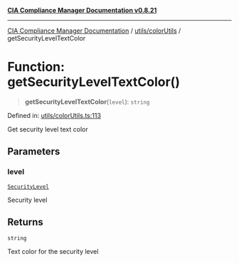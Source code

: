 [**CIA Compliance Manager Documentation v0.8.21**](../../../README.md)

***

[CIA Compliance Manager Documentation](../../../modules.md) / [utils/colorUtils](../README.md) / getSecurityLevelTextColor

# Function: getSecurityLevelTextColor()

> **getSecurityLevelTextColor**(`level`): `string`

Defined in: [utils/colorUtils.ts:113](https://github.com/Hack23/cia-compliance-manager/blob/689e67e40bb6afe811128d672a0d7dd5fcbdaea5/src/utils/colorUtils.ts#L113)

Get security level text color

## Parameters

### level

[`SecurityLevel`](../../../types/cia/type-aliases/SecurityLevel.md)

Security level

## Returns

`string`

Text color for the security level
